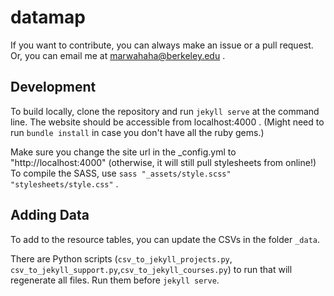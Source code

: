 datamap
========

If you want to contribute, you can always make an issue or a pull request. Or, you can email me at marwahaha@berkeley.edu .

Development
-----------

To build locally, clone the repository and run ```jekyll serve``` at the command line. The website should be accessible from localhost:4000 . (Might need to run  ```bundle install``` in case you don't have all the ruby gems.)

Make sure you change the site url in the _config.yml to "http://localhost:4000" (otherwise, it will still pull stylesheets from online!) To compile the SASS, use   `sass "_assets/style.scss" "stylesheets/style.css"` .


Adding Data
-----------
To add to the resource tables, you can update the CSVs in the folder ```_data```.

There are Python scripts (```csv_to_jekyll_projects.py```, ```csv_to_jekyll_support.py```,```csv_to_jekyll_courses.py```) to run that will regenerate all files. Run them before ```jekyll serve```.
